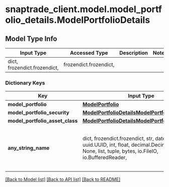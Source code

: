 # snaptrade_client.model.model_portfolio_details.ModelPortfolioDetails

## Model Type Info
Input Type | Accessed Type | Description | Notes
------------ | ------------- | ------------- | -------------
dict, frozendict.frozendict,  | frozendict.frozendict,  |  | 

### Dictionary Keys
Key | Input Type | Accessed Type | Description | Notes
------------ | ------------- | ------------- | ------------- | -------------
**model_portfolio** | [**ModelPortfolio**](ModelPortfolio.md) | [**ModelPortfolio**](ModelPortfolio.md) |  | [optional] 
**model_portfolio_security** | [**ModelPortfolioDetailsModelPortfolioSecurity**](ModelPortfolioDetailsModelPortfolioSecurity.md) | [**ModelPortfolioDetailsModelPortfolioSecurity**](ModelPortfolioDetailsModelPortfolioSecurity.md) |  | [optional] 
**model_portfolio_asset_class** | [**ModelPortfolioDetailsModelPortfolioAssetClass**](ModelPortfolioDetailsModelPortfolioAssetClass.md) | [**ModelPortfolioDetailsModelPortfolioAssetClass**](ModelPortfolioDetailsModelPortfolioAssetClass.md) |  | [optional] 
**any_string_name** | dict, frozendict.frozendict, str, date, datetime, uuid.UUID, int, float, decimal.Decimal, bool, None, list, tuple, bytes, io.FileIO, io.BufferedReader,  | frozendict.frozendict, str, decimal.Decimal, BoolClass, NoneClass, tuple, bytes, FileIO | any string name can be used but the value must be the correct type | [optional]

[[Back to Model list]](../../README.md#documentation-for-models) [[Back to API list]](../../README.md#documentation-for-api-endpoints) [[Back to README]](../../README.md)

